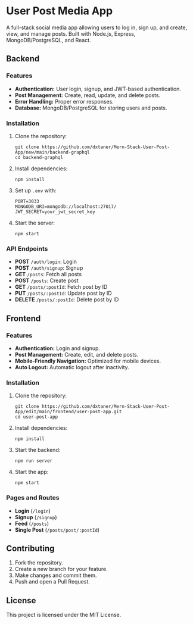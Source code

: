 
User Post Media App
===================

A full-stack social media app allowing users to log in, sign up, and create, view, and manage posts. Built with Node.js, Express, MongoDB/PostgreSQL, and React.

Backend
-------

### Features

*   **Authentication:** User login, signup, and JWT-based authentication.
*   **Post Management:** Create, read, update, and delete posts.
*   **Error Handling:** Proper error responses.
*   **Database:** MongoDB/PostgreSQL for storing users and posts.

### Installation

1.  Clone the repository:
    
        git clone https://github.com/dxtaner/Mern-Stack-User-Post-App/new/main/backend-graphql
        cd backend-graphql
    
2.  Install dependencies:
    
        npm install
    
3.  Set up `.env` with:
    
        PORT=3033
        MONGODB_URI=mongodb://localhost:27017/
        JWT_SECRET=your_jwt_secret_key
    
4.  Start the server:
    
        npm start
    

### API Endpoints

*   **POST** `/auth/login`: Login
*   **POST** `/auth/signup`: Signup
*   **GET** `/posts`: Fetch all posts
*   **POST** `/posts`: Create post
*   **GET** `/posts/:postId`: Fetch post by ID
*   **PUT** `/posts/:postId`: Update post by ID
*   **DELETE** `/posts/:postId`: Delete post by ID

Frontend
--------

### Features

*   **Authentication:** Login and signup.
*   **Post Management:** Create, edit, and delete posts.
*   **Mobile-Friendly Navigation:** Optimized for mobile devices.
*   **Auto Logout:** Automatic logout after inactivity.

### Installation

1.  Clone the repository:
    
        git clone https://github.com/dxtaner/Mern-Stack-User-Post-App/edit/main/frontend/user-post-app.git
        cd user-post-app
    
2.  Install dependencies:
    
        npm install
    
3.  Start the backend:
    
        npm run server
    
4.  Start the app:
    
        npm start
    

### Pages and Routes

*   **Login** (`/login`)
*   **Signup** (`/signup`)
*   **Feed** (`/posts`)
*   **Single Post** (`/posts/post/:postId`)

Contributing
------------

1.  Fork the repository.
2.  Create a new branch for your feature.
3.  Make changes and commit them.
4.  Push and open a Pull Request.

License
-------

This project is licensed under the MIT License.
